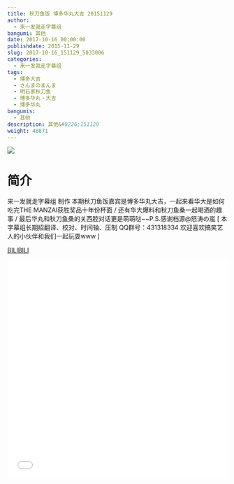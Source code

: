 ```yaml
---
title: 秋刀鱼饭 博多华丸大吉 20151129
author: 
  - 来一发就走字幕组
bangumi: 其他
date: 2017-10-16 00:00:00
publishdate: 2015-11-29
slug: 2017-10-16_151129_5033006
categories: 
  - 来一发就走字幕组
tags: 
  - 博多大吉
  - さんまのまんま
  - 明石家秋刀鱼
  - 博多华丸・大吉
  - 博多华丸
bangumis: 
  - 其他
description: 其他&#8226;151129
weight: 48871
---
```


![](https://i.imgur.com/X0KCC2p.jpg)

# 简介  
来一发就走字幕组 制作 本期秋刀鱼饭嘉宾是博多华丸大吉，一起来看华大是如何吃完THE MANZAI获胜奖品十年份杯面 / 还有华大爆料和秋刀鱼桑一起喝酒的趣事 / 最后华丸和秋刀鱼桑的关西腔对话更是萌萌哒~~P.S.感谢档源@怒涛の嵐 [ 本字幕组长期招翻译、校对、时间轴、压制   QQ群号：431318334 欢迎喜欢搞笑艺人的小伙伴和我们一起玩耍www ]

  [BILIBILI](https://www.bilibili.com/video/av5033006/)


  <iframe src="//www.bilibili.com/html/html5player.html?cid=8175138&aid=5033006" width="100%" height="500" frameborder="0" allowfullscreen="allowfullscreen"></iframe>
